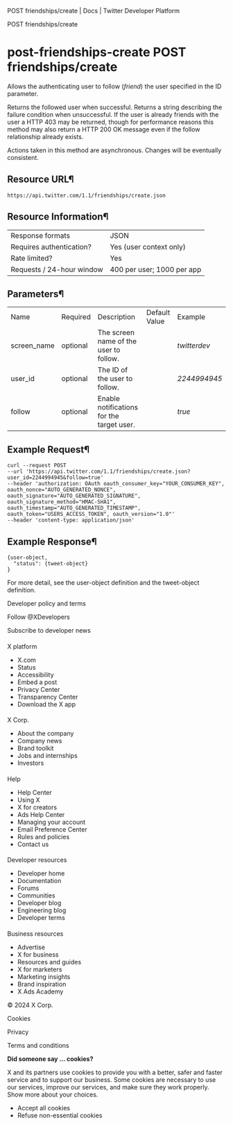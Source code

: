 
POST friendships/create | Docs | Twitter Developer Platform 

POST friendships/create

post-friendships-create
POST friendships/create
=======================

Allows the authenticating user to follow (*friend*) the user
specified in the ID parameter.

Returns the followed user when successful. Returns a string
describing the failure condition when unsuccessful. If the user is
already friends with the user a HTTP 403 may be returned, though for
performance reasons this method may also return a HTTP 200 OK message
even if the follow relationship already exists.

Actions taken in this method are asynchronous. Changes will be
eventually consistent.

Resource URL¶
-------------

`https://api.twitter.com/1.1/friendships/create.json`

Resource Information¶
---------------------

|  |  |
| --- | --- |
| Response formats | JSON |
| Requires authentication? | Yes (user context only) |
| Rate limited? | Yes |
| Requests / 24-hour window | 400 per user; 1000 per app |

Parameters¶
-----------

|  |  |  |  |  |
| --- | --- | --- | --- | --- |
| Name | Required | Description | Default Value | Example |
| screen\_name | optional | The screen name of the user to follow. |  | *twitterdev* |
| user\_id | optional | The ID of the user to follow. |  | *2244994945* |
| follow | optional | Enable notifications for the target user. |  | *true* |

Example Request¶
----------------

```
curl --request POST 
--url 'https://api.twitter.com/1.1/friendships/create.json?user_id=2244994945&follow=true' 
--header 'authorization: OAuth oauth_consumer_key="YOUR_CONSUMER_KEY", oauth_nonce="AUTO_GENERATED_NONCE", oauth_signature="AUTO_GENERATED_SIGNATURE", oauth_signature_method="HMAC-SHA1", oauth_timestamp="AUTO_GENERATED_TIMESTAMP", oauth_token="USERS_ACCESS_TOKEN", oauth_version="1.0"' 
--header 'content-type: application/json'
```
Example Response¶
-----------------

```
{user-object,
  "status": {tweet-object}
}
```
For more detail, see the user-object
definition and the tweet-object
definition.

Developer policy and terms

Follow @XDevelopers

Subscribe to developer news

#### 
 X platform

* X.com
* Status
* Accessibility
* Embed a post
* Privacy Center
* Transparency Center
* Download the X app

#### 
 X Corp.

* About the company
* Company news
* Brand toolkit
* Jobs and internships
* Investors

#### 
 Help

* Help Center
* Using X
* X for creators
* Ads Help Center
* Managing your account
* Email Preference Center
* Rules and policies
* Contact us

#### 
 Developer resources

* Developer home
* Documentation
* Forums
* Communities
* Developer blog
* Engineering blog
* Developer terms

#### 
 Business resources

* Advertise
* X for business
* Resources and guides
* X for marketers
* Marketing insights
* Brand inspiration
* X Ads Academy

 © 2024 X Corp.

Cookies

Privacy

Terms and conditions

**Did someone say … cookies?**  

 X and its partners use cookies to provide you with a better, safer and
 faster service and to support our business. Some cookies are necessary to use
 our services, improve our services, and make sure they work properly.
 Show more about your choices.

* Accept all cookies
* Refuse non-essential cookies